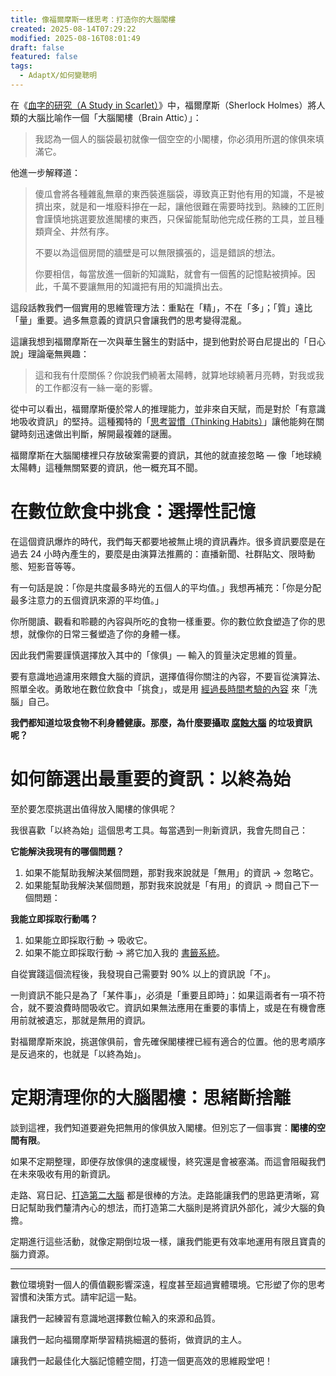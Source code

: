 ```yaml
---
title: 像福爾摩斯一樣思考：打造你的大腦閣樓
created: 2025-08-14T07:29:22
modified: 2025-08-16T08:01:49
draft: false
featured: false
tags:
  - AdaptX/如何變聰明
---
```


在《[血字的研究（A Study in Scarlet）](https://www.goodreads.com/quotes/227359-i-consider-that-a-man-s-brain-originally-is-like-a)》中，福爾摩斯（Sherlock Holmes）將人類的大腦比喻作一個「大腦閣樓（Brain Attic）」：

> 我認為一個人的腦袋最初就像一個空空的小閣樓，你必須用所選的傢俱來填滿它。

他進一步解釋道：

> 傻瓜會將各種雜亂無章的東西裝進腦袋，導致真正對他有用的知識，不是被擠出來，就是和一堆廢料摻在一起，讓他很難在需要時找到。熟練的工匠則會謹慎地挑選要放進閣樓的東西，只保留能幫助他完成任務的工具，並且種類齊全、井然有序。
>
> 不要以為這個房間的牆壁是可以無限擴張的，這是錯誤的想法。
>
> 你要相信，每當放進一個新的知識點，就會有一個舊的記憶點被擠掉。因此，千萬不要讓無用的知識把有用的知識擠出去。

這段話教我們一個實用的思維管理方法：重點在「精」，不在「多」；「質」遠比「量」重要。過多無意義的資訊只會讓我們的思考變得混亂。

這讓我想到福爾摩斯在一次與華生醫生的對話中，提到他對於哥白尼提出的「日心說」理論毫無興趣：

> 這和我有什麼關係？你說我們繞著太陽轉，就算地球繞著月亮轉，對我或我的工作都沒有一絲一毫的影響。

從中可以看出，福爾摩斯優於常人的推理能力，並非來自天賦，而是對於「有意識地吸收資訊」的堅持。這種獨特的「[思考習慣（Thinking Habits）](https://www.google.com/search?q=思考習慣)」讓他能夠在關鍵時刻迅速做出判斷，解開最複雜的謎團。

福爾摩斯在大腦閣樓裡只存放破案需要的資訊，其他的就直接忽略 — 像「地球繞太陽轉」這種無關緊要的資訊，他一概充耳不聞。

# 在數位飲食中挑食：選擇性記憶

在這個資訊爆炸的時代，我們每天都要地被無止境的資訊轟炸。很多資訊要麼是在過去 24 小時內產生的，要麼是由演算法推薦的：直播新聞、社群貼文、限時動態、短影音等等。

有一句話是說：「你是共度最多時光的五個人的平均值。」我想再補充：「你是分配最多注意力的五個資訊來源的平均值。」

你所閱讀、觀看和聆聽的內容與所吃的食物一樣重要。你的數位飲食塑造了你的思想，就像你的日常三餐塑造了你的身體一樣。

因此我們需要謹慎選擇放入其中的「傢俱」— 輸入的質量決定思維的質量。

要有意識地過濾用來餵食大腦的資訊，選擇值得你關注的內容，不要盲從演算法、照單全收。勇敢地在數位飲食中「挑食」，或是用 [經過長時間考驗的內容](https://www.google.com/search?q=Lindy+Library) 來「洗腦」自己。

**我們都知道垃圾食物不利身體健康。那麼，為什麼要攝取 [腐蝕大腦](https://www.google.com/search?q=腦腐) 的垃圾資訊呢？**

# 如何篩選出最重要的資訊：以終為始

至於要怎麼挑選出值得放入閣樓的傢俱呢？

我很喜歡「以終為始」這個思考工具。每當遇到一則新資訊，我會先問自己：

**它能解決我現有的哪個問題？**

1. 如果不能幫助我解決某個問題，那對我來說就是「無用」的資訊 → 忽略它。
2. 如果能幫助我解決某個問題，那對我來說就是「有用」的資訊 → 問自己下一個問題：

**我能立即採取行動嗎？**

1. 如果能立即採取行動 → 吸收它。
2. 如果不能立即採取行動 → 將它加入我的 [書籤系統](https://github.com/huaminghuangtw/Brain-Food)。

自從實踐這個流程後，我發現自己需要對 90% 以上的資訊說「不」。

一則資訊不能只是為了「某件事」，必須是「重要且即時」：如果這兩者有一項不符合，就不要浪費時間吸收它。資訊如果無法應用在重要的事情上，或是在有機會應用前就被遺忘，那就是無用的資訊。

對福爾摩斯來說，挑選傢俱前，會先確保閣樓裡已經有適合的位置。他的思考順序是反過來的，也就是「以終為始」。

# 定期清理你的大腦閣樓：思緒斷捨離

談到這裡，我們知道要避免把無用的傢俱放入閣樓。但別忘了一個事實：**閣樓的空間有限**。

如果不定期整理，即便存放傢俱的速度緩慢，終究還是會被塞滿。而這會阻礙我們在未來吸收有用的新資訊。

走路、寫日記、[打造第二大腦](https://www.books.com.tw/products/0010948656) 都是很棒的方法。走路能讓我們的思路更清晰，寫日記幫助我們釐清內心的想法，而打造第二大腦則是將資訊外部化，減少大腦的負擔。

定期進行這些活動，就像定期倒垃圾一樣，讓我們能更有效率地運用有限且寶貴的腦力資源。

---

數位環境對一個人的價值觀影響深遠，程度甚至超過實體環境。它形塑了你的思考習慣和決策方式。請牢記這一點。

讓我們一起練習有意識地選擇數位輸入的來源和品質。

讓我們一起向福爾摩斯學習精挑細選的藝術，做資訊的主人。

讓我們一起最佳化大腦記憶體空間，打造一個更高效的思維殿堂吧！
